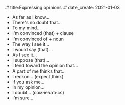 .# title:Expressing opinions
.# date_create: 2021-01-03

- As far as I know...
- There's no doubt that...
- To my mind...
- I'm convinced (that) + clause
- I'm convinced of + noun
- The way I see it...
- I would say (that)...
- As I see it...
- I suppose (that)...
- I tend toward the opinion that...
- A part of me thinks that...
- I reckon... (expect,think)
- If you ask me...
- In my opinion...
- I doubt... (сомневаться)
- I'm sure...
